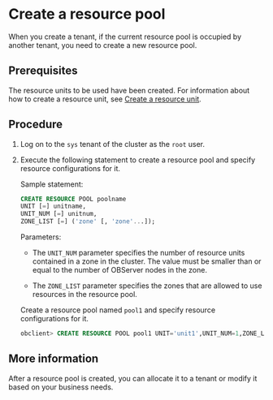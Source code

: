 # Create a resource pool

When you create a tenant, if the current resource pool is occupied by another tenant, you need to create a new resource pool.

## Prerequisites

The resource units to be used have been created. For information about how to create a resource unit, see [Create a resource unit](../300.manage-resources/200.create-a-resource-unit.md).

## Procedure

1. Log on to the `sys` tenant of the cluster as the `root` user.

2. Execute the following statement to create a resource pool and specify resource configurations for it.

   Sample statement:

   ```sql
   CREATE RESOURCE POOL poolname
   UNIT [=] unitname,
   UNIT_NUM [=] unitnum,
   ZONE_LIST [=] ('zone' [, 'zone'...]);
   ```

   Parameters:

   * The `UNIT_NUM` parameter specifies the number of resource units contained in a zone in the cluster. The value must be smaller than or equal to the number of OBServer nodes in the zone.

   * The `ZONE_LIST` parameter specifies the zones that are allowed to use resources in the resource pool.

   Create a resource pool named `pool1` and specify resource configurations for it.

   ```sql
   obclient> CREATE RESOURCE POOL pool1 UNIT='unit1',UNIT_NUM=1,ZONE_LIST=('zone1','zone2','zone3');
   ```

## More information

After a resource pool is created, you can allocate it to a tenant or modify it based on your business needs.
